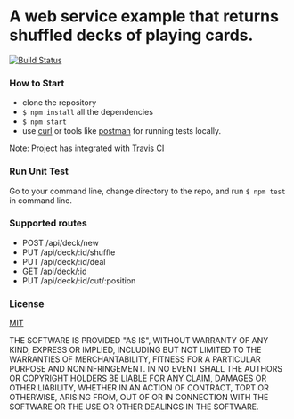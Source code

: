# A web service example that returns shuffled decks of playing cards.
[![Build Status](https://travis-ci.org/gnehcc/deck-webservice-example.svg?branch=master)](https://travis-ci.org/gnehcc/deck-webservice-example)

### How to Start
- clone the repository
- `$ npm install` all the dependencies
- `$ npm start`
- use [curl](https://curl.haxx.se/) or tools like [postman](https://www.getpostman.com/) for running tests locally.

Note: Project has integrated with [Travis CI](https://travis-ci.org/gnehcc/deck-webservice-example)

### Run Unit Test
Go to your command line, change directory to the repo, and run `$ npm test` in command line.

### Supported routes
- POST /api/deck/new
- PUT /api/deck/:id/shuffle
- PUT /api/deck/:id/deal
- GET /api/deck/:id
- PUT /api/deck/:id/cut/:position


### License
[MIT](https://opensource.org/licenses/MIT)

THE SOFTWARE IS PROVIDED "AS IS", WITHOUT WARRANTY OF ANY KIND, EXPRESS OR IMPLIED, INCLUDING BUT NOT LIMITED TO THE WARRANTIES OF MERCHANTABILITY, FITNESS FOR A PARTICULAR PURPOSE AND NONINFRINGEMENT. IN NO EVENT SHALL THE AUTHORS OR COPYRIGHT HOLDERS BE LIABLE FOR ANY CLAIM, DAMAGES OR OTHER LIABILITY, WHETHER IN AN ACTION OF CONTRACT, TORT OR OTHERWISE, ARISING FROM, OUT OF OR IN CONNECTION WITH THE SOFTWARE OR THE USE OR OTHER DEALINGS IN THE SOFTWARE.